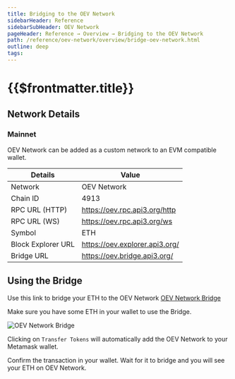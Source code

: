 ```yaml
---
title: Bridging to the OEV Network
sidebarHeader: Reference
sidebarSubHeader: OEV Network
pageHeader: Reference → Overview → Bridging to the OEV Network
path: /reference/oev-network/overview/bridge-oev-network.html
outline: deep
tags:
---
```


<PageHeader/>

<SearchHighlight/>

<FlexStartTag/>

# {{$frontmatter.title}}

## Network Details

### Mainnet

OEV Network can be added as a custom network to an EVM compatible wallet.

| Details            | Value                          |
| ------------------ | ------------------------------ |
| Network            | OEV Network                    |
| Chain ID           | 4913                           |
| RPC URL (HTTP)     | https://oev.rpc.api3.org/http  |
| RPC URL (WS)       | https://oev.rpc.api3.org/ws    |
| Symbol             | ETH                            |
| Block Explorer URL | https://oev.explorer.api3.org/ |
| Bridge URL         | https://oev.bridge.api3.org/   |

## Using the Bridge

Use this link to bridge your ETH to the OEV Network
[OEV Network Bridge](https://oev.bridge.api3.org/)

Make sure you have some ETH in your wallet to use the Bridge.

![OEV Network Bridge](/reference/oev-network/overview/assets/oev-bridge.png)

Clicking on `Transfer Tokens` will automatically add the OEV Network to your
Metamask wallet.

Confirm the transaction in your wallet. Wait for it to bridge and you will see
your ETH on OEV Network.

<FlexEndTag/>
